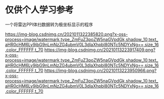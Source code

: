 # 仅供个人学习参考

一个将雷达PPI体扫数据转为极坐标显示的程序

https://img-blog.csdnimg.cn/2021011322385820.png?x-oss-process=image/watermark,type_ZmFuZ3poZW5naGVpdGk,shadow_10,text_aHR0cHM6Ly9ibG9nLmNzZG4ubmV0L3dlaXhpbl80NTc5NDYxNg==,size_16,color_FFFFFF,t_70
https://img-blog.csdnimg.cn/20210113223917409.png?x-oss-process=image/watermark,type_ZmFuZ3poZW5naGVpdGk,shadow_10,text_aHR0cHM6Ly9ibG9nLmNzZG4ubmV0L3dlaXhpbl80NTc5NDYxNg==,size_16,color_FFFFFF,t_70
https://img-blog.csdnimg.cn/20210113223950966.png?x-oss-process=image/watermark,type_ZmFuZ3poZW5naGVpdGk,shadow_10,text_aHR0cHM6Ly9ibG9nLmNzZG4ubmV0L3dlaXhpbl80NTc5NDYxNg==,size_16,color_FFFFFF,t_70
